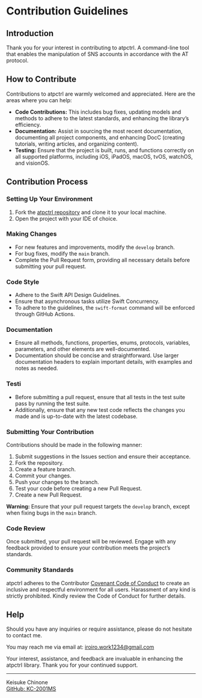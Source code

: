 # Contribution Guidelines

## Introduction

Thank you for your interest in contributing to atpctrl. A command-line tool that enables the manipulation of SNS accounts in accordance with the AT protocol.

## How to Contribute

Contributions to atpctrl are warmly welcomed and appreciated. Here are the areas where you can help:

- **Code Contributions:** This includes bug fixes, updating models and methods to adhere to the latest standards, and enhancing the library’s efficiency.
- **Documentation:** Assist in sourcing the most recent documentation, documenting all project components, and enhancing DocC (creating tutorials, writing articles, and organizing content).
- **Testing:** Ensure that the project is built, runs, and functions correctly on all supported platforms, including iOS, iPadOS, macOS, tvOS, watchOS, and visionOS.

## Contribution Process

### Setting Up Your Environment

1. Fork the [atpctrl repository](https://github.com/KC-2001MS/atpctrl) and clone it to your local machine.
2. Open the project with your IDE of choice.

### Making Changes

- For new features and improvements, modify the `develop` branch.
- For bug fixes, modify the `main` branch.
- Complete the Pull Request form, providing all necessary details before submitting your pull request.

### Code Style

- Adhere to the Swift API Design Guidelines.
- Ensure that asynchronous tasks utilize Swift Concurrency.
- To adhere to the guidelines, the `swift-format` command will be enforced through GitHub Actions.

### Documentation

- Ensure all methods, functions, properties, enums, protocols, variables, parameters, and other elements are well-documented.
- Documentation should be concise and straightforward. Use larger documentation headers to explain important details, with examples and notes as needed.

### Testi

- Before submitting a pull request, ensure that all tests in the test suite pass by running the test suite.
- Additionally, ensure that any new test code reflects the changes you made and is up-to-date with the latest codebase.

### Submitting Your Contribution
Contributions should be made in the following manner:
1. Submit suggestions in the Issues section and ensure their acceptance.
2. Fork the repository.
3. Create a feature branch.
4. Commit your changes.
5. Push your changes to the branch.
6. Test your code before creating a new Pull Request.
7. Create a new Pull Request.

**Warning:** Ensure that your pull request targets the `develop` branch, except when fixing bugs in the `main` branch.


### Code Review

Once submitted, your pull request will be reviewed. Engage with any feedback provided to ensure your contribution meets the project’s standards.

### Community Standards

atpctrl adheres to the Contributor [Covenant Code of Conduct](https://github.com/KC-2001MS/atpctrl/blob/main/CODE_OF_CONDUCT.md) to create an inclusive and respectful environment for all users. Harassment of any kind is strictly prohibited. Kindly review the Code of Conduct for further details.

## Help

Should you have any inquiries or require assistance, please do not hesitate to contact me.

You may reach me via email at: iroiro.work1234@gmail.com

Your interest, assistance, and feedback are invaluable in enhancing the atpctrl library. Thank you for your continued support.

---

Keisuke Chinone  
[GitHub: KC-2001MS](https://github.com/KC-2001MS)
